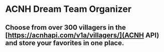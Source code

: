 # ACNH Dream Team Organizer

## Choose from over 300 villagers in the [https://acnhapi.com/v1a/villagers/](ACNH API) and store your favorites in one place.



